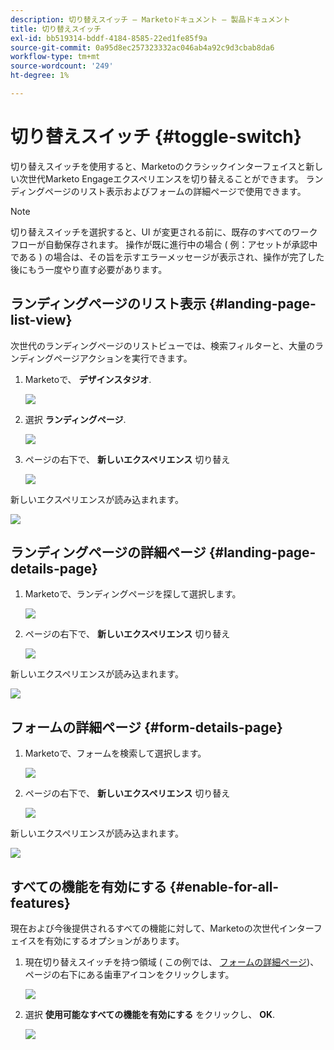 ```yaml
---
description: 切り替えスイッチ — Marketoドキュメント — 製品ドキュメント
title: 切り替えスイッチ
exl-id: bb519314-bddf-4184-8585-22ed1fe85f9a
source-git-commit: 0a95d8ec257323332ac046ab4a92c9d3cbab8da6
workflow-type: tm+mt
source-wordcount: '249'
ht-degree: 1%

---
```


# 切り替えスイッチ {#toggle-switch}

切り替えスイッチを使用すると、Marketoのクラシックインターフェイスと新しい次世代Marketo Engageエクスペリエンスを切り替えることができます。 ランディングページのリスト表示およびフォームの詳細ページで使用できます。

>[!NOTE]
>
>切り替えスイッチを選択すると、UI が変更される前に、既存のすべてのワークフローが自動保存されます。 操作が既に進行中の場合 ( 例：アセットが承認中である ) の場合は、その旨を示すエラーメッセージが表示され、操作が完了した後にもう一度やり直す必要があります。

## ランディングページのリスト表示 {#landing-page-list-view}

次世代のランディングページのリストビューでは、検索フィルターと、大量のランディングページアクションを実行できます。

1. Marketoで、 **デザインスタジオ**.

   ![](assets/toggle-switch-1.png)

1. 選択 **ランディングページ**.

   ![](assets/toggle-switch-2.png)

1. ページの右下で、 **新しいエクスペリエンス** 切り替え

   ![](assets/toggle-switch-3.png)

新しいエクスペリエンスが読み込まれます。

![](assets/toggle-switch-4.png)

## ランディングページの詳細ページ {#landing-page-details-page}

1. Marketoで、ランディングページを探して選択します。

   ![](assets/toggle-switch-5.png)

1. ページの右下で、 **新しいエクスペリエンス** 切り替え

   ![](assets/toggle-switch-6.png)

新しいエクスペリエンスが読み込まれます。

![](assets/toggle-switch-7.png)

## フォームの詳細ページ {#form-details-page}

1. Marketoで、フォームを検索して選択します。

   ![](assets/toggle-switch-8.png)

1. ページの右下で、 **新しいエクスペリエンス** 切り替え

   ![](assets/toggle-switch-9.png)

新しいエクスペリエンスが読み込まれます。

![](assets/toggle-switch-10.png)

## すべての機能を有効にする {#enable-for-all-features}

現在および今後提供されるすべての機能に対して、Marketoの次世代インターフェイスを有効にするオプションがあります。

1. 現在切り替えスイッチを持つ領域 ( この例では、 [フォームの詳細ページ](#form-details-page))、ページの右下にある歯車アイコンをクリックします。

   ![](assets/toggle-switch-11.png)

1. 選択 **使用可能なすべての機能を有効にする** をクリックし、 **OK**.

   ![](assets/toggle-switch-12.png)
